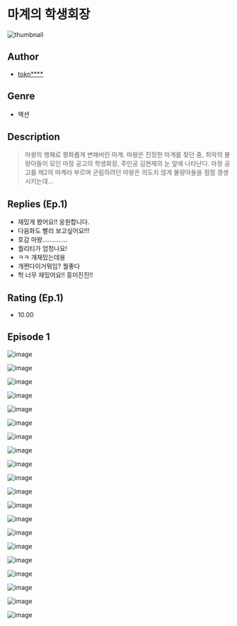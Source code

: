 # 마계의 학생회장
![thumbnail](https://image-comic.pstatic.net/user_contents_data/challenge_comic/2023/05/25/upload_7161680220559663462_480x623.jpeg)

## Author
- [tokn****](https://comic.naver.com/artistTitle?id=367287)

## Genre
- 액션

## Description
> 마왕의 행패로 평화롭게 변해버린 마계. 마왕은 진정한 마계를 찾던 중, 최악의 불량아들이 모인 마정 공고의 학생회장, 주인공 김현재의 눈 앞에 나타난다. 마정 공고를 제2의 마계라 부르며 군림하려던 마왕은 의도치 않게 불량아들을 점점 갱생시키는데...

## Replies (Ep.1)
- 재밌게 봤어요!! 응원합니다.
- 다음화도 빨리 보고싶어요!!!
- 호감 마왕..............
- 퀄리티가 엄청나요!
- ㅋㅋ 개재밌는데용
- 개쩐다이거뭐임? 퀄좋다
- 헉 너무 재밌어요!! 흥미진진!!

## Rating (Ep.1)
- 10.00

## Episode 1
![image](https://image-comic.pstatic.net/user_contents_data/challenge_comic/2023/05/26/367287/upload_3774967991338284336.jpeg)

![image](https://image-comic.pstatic.net/user_contents_data/challenge_comic/2023/05/26/367287/upload_3904729952832021299.jpeg)

![image](https://image-comic.pstatic.net/user_contents_data/challenge_comic/2023/05/26/367287/upload_3703147681358622820.jpeg)

![image](https://image-comic.pstatic.net/user_contents_data/challenge_comic/2023/05/26/367287/upload_3991989395424228409.jpeg)

![image](https://image-comic.pstatic.net/user_contents_data/challenge_comic/2023/05/26/367287/upload_7016997675085345638.jpeg)

![image](https://image-comic.pstatic.net/user_contents_data/challenge_comic/2023/05/26/367287/upload_3617906968676677938.jpeg)

![image](https://image-comic.pstatic.net/user_contents_data/challenge_comic/2023/05/26/367287/upload_7161620854733038391.jpeg)

![image](https://image-comic.pstatic.net/user_contents_data/challenge_comic/2023/05/26/367287/upload_4063716019228927073.jpeg)

![image](https://image-comic.pstatic.net/user_contents_data/challenge_comic/2023/05/26/367287/upload_3546643398913122867.jpeg)

![image](https://image-comic.pstatic.net/user_contents_data/challenge_comic/2023/05/26/367287/upload_7161905619705149541.jpeg)

![image](https://image-comic.pstatic.net/user_contents_data/challenge_comic/2023/05/26/367287/upload_3616448994747035959.jpeg)

![image](https://image-comic.pstatic.net/user_contents_data/challenge_comic/2023/05/26/367287/upload_3774361065231770680.jpeg)

![image](https://image-comic.pstatic.net/user_contents_data/challenge_comic/2023/05/26/367287/upload_7291382984431920178.jpeg)

![image](https://image-comic.pstatic.net/user_contents_data/challenge_comic/2023/05/26/367287/upload_7005407718671463988.jpeg)

![image](https://image-comic.pstatic.net/user_contents_data/challenge_comic/2023/05/26/367287/upload_3905527094380146738.jpeg)

![image](https://image-comic.pstatic.net/user_contents_data/challenge_comic/2023/05/26/367287/upload_3690756387982816866.jpeg)

![image](https://image-comic.pstatic.net/user_contents_data/challenge_comic/2023/05/26/367287/upload_7075494085929219426.jpeg)

![image](https://image-comic.pstatic.net/user_contents_data/challenge_comic/2023/05/26/367287/upload_7305178581719593317.jpeg)

![image](https://image-comic.pstatic.net/user_contents_data/challenge_comic/2023/05/26/367287/upload_7090184484761776179.jpeg)

![image](https://image-comic.pstatic.net/user_contents_data/challenge_comic/2023/05/26/367287/upload_7365133839210984802.jpeg)
